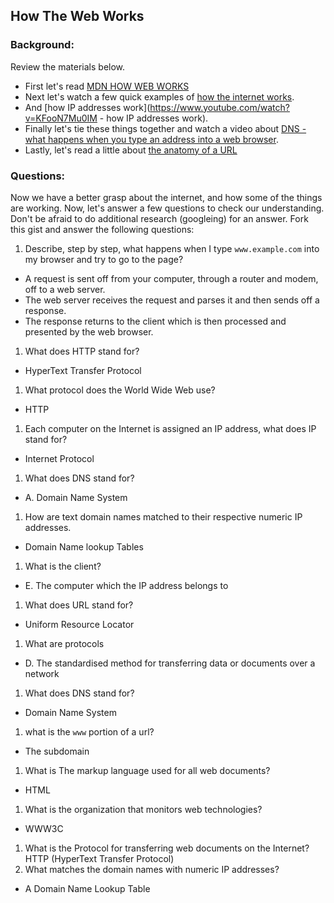 ## How The Web Works

### Background:

Review the materials below.

* First let's read [MDN HOW WEB WORKS](https://developer.mozilla.org/en-US/Learn/Common_questions/How_does_the_Internet_work)
* Next let's watch a few quick examples of [how the internet works](https://www.youtube.com/watch?v=7_LPdttKXPc).
* And [how IP addresses work](https://www.youtube.com/watch?v=KFooN7Mu0IM   - how IP addresses work).
* Finally let's tie these things together and watch a video about [DNS - what happens when you type an address into a web browser](https://www.youtube.com/watch?v=72snZctFFtA).
* Lastly, let's read a little about [the anatomy of a URL](https://doepud.co.uk/blog/anatomy-of-a-url)

### Questions:

Now we have a better grasp about the internet, and how some of the things are working. Now, let's answer a few questions to check our understanding. Don't be afraid to do additional research (googleing) for an answer. Fork this gist and answer the following questions:

1. Describe, step by step, what happens when I type `www.example.com` into my browser and try to go to the page?
* A request is sent off from your computer, through a router and modem, off to a web server.
* The web server receives the request and parses it and then sends off a response.
* The response returns to the client which is then processed and presented by the web browser.
1.  What does HTTP stand for?
* HyperText Transfer Protocol
1. 	What protocol does the World Wide Web use?
* HTTP
1. 	Each computer on the Internet is assigned an IP address, what does IP stand for?
* Internet Protocol
1. 	What does DNS stand for?
  * A. Domain Name System
1. 	How are text domain names matched to their respective numeric IP addresses.
* Domain Name lookup Tables
1. 	What is the client?
  * E. The computer which the IP address belongs to
1. 	What does URL stand for?
* Uniform Resource Locator
1. 	What are protocols
 * D.	The standardised method for transferring data or documents over a network
1. What does DNS stand for?
* Domain Name System
1. what is the `www` portion of a url?
* The subdomain
1. What is The markup language used for all web documents?
* HTML
1. What is the organization that monitors web technologies?
* WWW3C
1. What is the Protocol for transferring web documents on the Internet?
HTTP (HyperText Transfer Protocol)
1. What matches the domain names with numeric IP addresses?
* A Domain Name Lookup Table





